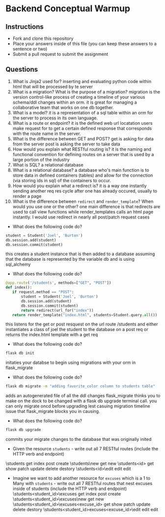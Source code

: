 # Backend Conceptual Warmup

## Instructions

* Fork and clone this repository
* Place your answers inside of this file (you can keep these answers to a sentence or two)
* Submit a pull request to submit the assignment

## Questions

1.  What is Jinja2 used for? inserting and evaluating python code within html that will be processed by te server
2.  What is a migration? What is the purpose of a migration? migration is the version control-like process of creating a timeline of your various schema/ddl changes within an orm. it is great for managing a collaborative team that works on one db together.
3.  What is a model? it is a representation of a sql table within an orm for the server to process in its own language.
4.  What is a route or endpoint? it is the defined web url locatation users make request for to get a certain defined response that corresponds with the route name in the server.
5.  What is the difference between GET and POST? get is asking for data from the server post is asking the server to take data
6.  How would you explain what RESTful routing is? it is the naming and functional convention for defining routes on a server that is used by a large portion of the industry
7.  What is SQL? a relational database
8.  What is a relational database? a database who's main function is to store data in defined containers (tables) and allow for the connection (via storing ids in sql) of the containers to occur.
9.  How would you explain what a redirect is? it is a way one instantly sending another req res cycle after one has already occured, usually to render a page
10. What is the difference between `redirect` and `render_template`? When would you use one or the other? one main difference is that redirects are used to call view functions while render_templates calls an html page instantly. I would use redirect in nearly all post/patch request cases

* What does the following code do?

```py
student = Student('Joel', 'Burton')
db.session.add(student)
db.session.commit(student)
```

this creates a student instance that is then added to a database assuming that the database is represented by the variable db and is using sql_alchemy

* What does the following code do?

```py
@app.route('/students', methods=["GET", "POST"])
def index():
   if request.method == "POST":
       student = Student('Joel', 'Burton')
       db.session.add(student)
       db.session.commit(student)
       return redirect(url_for("index"))
   return render_template("index.html", students=Student.query.all())
```

this listens for the get or post resquest on the url route /students and either instantiates a class of joel the student to the database on a post req or returns the index.html template with a get req

* What does the following code do?

```sh
flask db init
```

initaties your databse to begin using migrations with your orm in flask_migrate

* What does the following code do?

```sh
flask db migrate -m "adding favorite_color column to students table"
```

adds an autogenerated file of all the ddl changes flask_migrate thinks you to make on the dock to be changed with a flask db upgrade terminal call. you can only migrate oncd before upgrading lest casuing migration timeline issue that flask_migrate blocks you in causing.

* What does the following code do?

```sh
flask db upgrade
```

commits your migrate changes to the database that was originally inited

* Given the resource `students` - write out all 7 RESTful routes (include the HTTP verb and endpoint)

\students
get index
post create
\students\new
get new
\students\<id>
get show
patch update
delete destory
\students\<id>\edit
edit edit

* Imagine we want to add another resource for `excuses` which is a 1 to Many with `students` - write out all 7 RESTful routes that nest excuses inside of students (include the HTTP verb and endpoint)
  \students\<student_id>\excuses
  get index
  post create
  \students\<student_id>\excuses\new
  get new
  \students\<student_id>\excuses\<excuse_id>
  get show
  patch update
  delete destory
  \students\<student_id>excuses\<excuse_id>\edit
  edit edit
